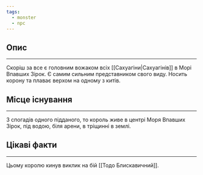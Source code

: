```yaml
---
tags:
  - monster
  - npc
---
```

## Опис
---
Скоріш за все є головним вожаком всіх [[Сахуагіни|Сахуагінів]] в Морі Впавших Зірок. Є самим сильним представником свого виду. Носить корону та плаває верхом на одному з китів. 

## Місце існування
---
З спогадів одного підданого, то король живе в центрі Моря Впавших Зірок, під водою, біля арени, в тріщинні в землі.

## Цікаві факти
---
Цьому королю кинув виклик на бій [[Тодо Блискавичний]]. 